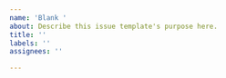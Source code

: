 ```yaml
---
name: 'Blank '
about: Describe this issue template's purpose here.
title: ''
labels: ''
assignees: ''

---
```



